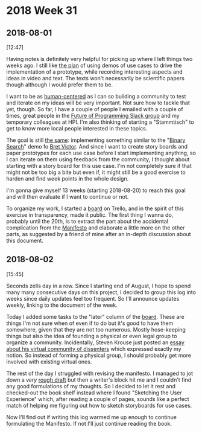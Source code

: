 # 2018 Week 31

## 2018-08-01

[12:47]

Having notes is definitely very helpful for picking up where I left things two weeks ago. I still like [the plan] of using demos of use cases to drive the implementation of a prototype, while recording interesting aspects and ideas in video and text. The texts won't necessarily be scientific papers though although I would prefer them to be.

I want to be as [human-centered] as I can so building a community to test and iterate on my ideas will be very important. Not sure how to tackle that yet, though. So far, I have a couple of people I emailed with a couple of times, great people in the [Future of Programming Slack group] and my temporary colleagues at HPI. I'm also thinking of starting a "Stammtisch" to get to know more local people interested in these topics.

The goal is still [the same]: implementing something similar to the "[Binary Search]" demo fo [Bret Victor]. And since I want to create story boards and paper prototypes for each use case before I start implementing anything, so I can iterate on them using feedback from the community, I thought about starting with a story board for this use case. I'm not completely sure if that might not be too big a bite but even if, it might still be a good exercise to harden and find week points in the whole design.

I'm gonna give myself 13 weeks (starting 2018-08-20) to reach this goal and will then evaluate if I want to continue or not.

To organize my work, I started a [board] on Trello, and in the spirit of this exercise in transparency, made it public. The first thing I wanna do, probably until the 20th, is to extract the part about the accidental complication from the [Manifesto] and elaborate a little more on the other parts, as suggested by a friend of mine after an in-depth discussion about this document.


[the plan]: https://github.com/zells/project/blob/master/log/2018-07-20.md#a-plan
[human-centered]: https://en.wikipedia.org/wiki/Human-centered_design
[Future of Programming Slack group]: http://futureofcoding.org/
[the same]: https://github.com/zells/project/blob/master/log/2018-07-20.md#a-goal
[Binary Search]: https://vimeo.com/36579366#t=984s
[Bret Victor]: http://worrydream.com/
[board]: https://trello.com/b/IqOfEEAW/zells
[Manifesto]: https://github.com/zells/core/blob/master/manifesto.md


## 2018-08-02

[15:45]

Seconds zells day in a row. Since I starting end of August, I hope to spend many many consecutive days on this project, I decided to group this log into weeks since daily updates feel too frequent. So I'll announce updates weekly, linking to the document of the week.

Today I added some tasks to the "later" column of the [board]. These are things I'm not sure when of even if to do but it's good to have them somewhere, given that they are not too numerous. Mostly hose-keeping things but also the idea of founding a physical or even legal group to organize a community. Incidentally, Steven Krouse just posted an [essay about his virtual community of dissenters][sissies] which expressed exactly my notion. So instead of forming a physical group, I should probably get more involved with existing virtual ones.

The rest of the day I struggled with revising the manifesto. I managed to jot down a *very* [rough draft] but then a writer's block hit me and I couldn't find any good formulations of my thoughts. So I decided to let it rest and checked-out the book shelf instead where I found "Sketching the User Experience" which, after reading a couple of pages, sounds like a perfect match of helping me figuring out how to sketch storyboards for use cases.

Now I'll find out if writing this log warmed me up enough to continue formulating the Manifesto. If not I'll just continue reading the book.

[sissies]: http://futureofcoding.org/essays/sissies
[rough draft]: https://github.com/zells/core/blob/9123ec3c0f3fd19a8973b3688057d9874550bcd8/manifesto.md
